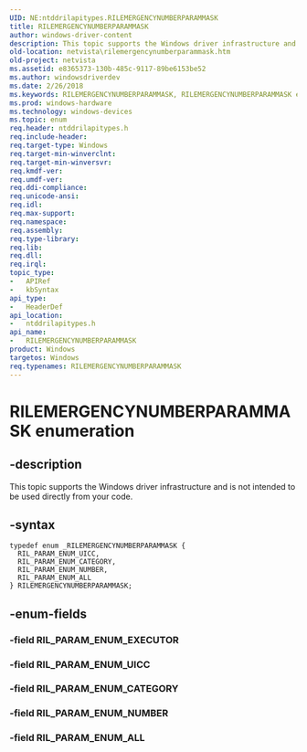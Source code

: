 ```yaml
---
UID: NE:ntddrilapitypes.RILEMERGENCYNUMBERPARAMMASK
title: RILEMERGENCYNUMBERPARAMMASK
author: windows-driver-content
description: This topic supports the Windows driver infrastructure and is not intended to be used directly from your code.
old-location: netvista\rilemergencynumberparammask.htm
old-project: netvista
ms.assetid: e8365373-130b-485c-9117-89be6153be52
ms.author: windowsdriverdev
ms.date: 2/26/2018
ms.keywords: RILEMERGENCYNUMBERPARAMMASK, RILEMERGENCYNUMBERPARAMMASK enumeration [Network Drivers Starting with Windows Vista], RIL_PARAM_ENUM_ALL, RIL_PARAM_ENUM_CATEGORY, RIL_PARAM_ENUM_NUMBER, RIL_PARAM_ENUM_UICC, netvista.rilemergencynumberparammask, ntddrilapitypes/RILEMERGENCYNUMBERPARAMMASK, ntddrilapitypes/RIL_PARAM_ENUM_ALL, ntddrilapitypes/RIL_PARAM_ENUM_CATEGORY, ntddrilapitypes/RIL_PARAM_ENUM_NUMBER, ntddrilapitypes/RIL_PARAM_ENUM_UICC
ms.prod: windows-hardware
ms.technology: windows-devices
ms.topic: enum
req.header: ntddrilapitypes.h
req.include-header: 
req.target-type: Windows
req.target-min-winverclnt: 
req.target-min-winversvr: 
req.kmdf-ver: 
req.umdf-ver: 
req.ddi-compliance: 
req.unicode-ansi: 
req.idl: 
req.max-support: 
req.namespace: 
req.assembly: 
req.type-library: 
req.lib: 
req.dll: 
req.irql: 
topic_type:
-	APIRef
-	kbSyntax
api_type:
-	HeaderDef
api_location:
-	ntddrilapitypes.h
api_name:
-	RILEMERGENCYNUMBERPARAMMASK
product: Windows
targetos: Windows
req.typenames: RILEMERGENCYNUMBERPARAMMASK
---
```


# RILEMERGENCYNUMBERPARAMMASK enumeration


## -description


This topic supports the Windows driver infrastructure and is not intended to be used directly from your code.


## -syntax


````
typedef enum _RILEMERGENCYNUMBERPARAMMASK { 
  RIL_PARAM_ENUM_UICC,
  RIL_PARAM_ENUM_CATEGORY,
  RIL_PARAM_ENUM_NUMBER,
  RIL_PARAM_ENUM_ALL
} RILEMERGENCYNUMBERPARAMMASK;
````


## -enum-fields




### -field RIL_PARAM_ENUM_EXECUTOR


### -field RIL_PARAM_ENUM_UICC


### -field RIL_PARAM_ENUM_CATEGORY


### -field RIL_PARAM_ENUM_NUMBER


### -field RIL_PARAM_ENUM_ALL


